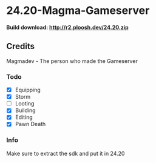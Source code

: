 # 24.20-Magma-Gameserver

**Build download: http://r2.ploosh.dev/24.20.zip**

## Credits
Magmadev - The person who made the Gameserver

  ### Todo
- [x] Equipping
- [x] Storm
- [ ] Looting
- [x] Building
- [x] Editing
- [x] Pawn Death

### Info
Make sure to extract the sdk and put it in 24.20
